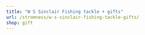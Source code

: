 ```yaml
---
title: "W S Sinclair Fishing tackle + gifts"
url: /stromness/w-s-sinclair-fishing-tackle-gifts/
shop: gift
---
```

